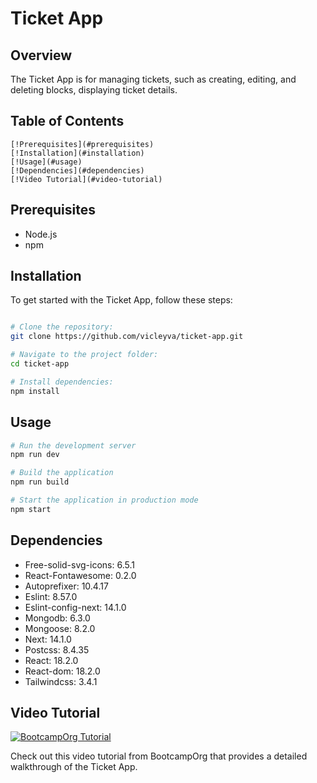 # Ticket App

## Overview

The Ticket App is for managing tickets, such as creating, editing, and deleting blocks, displaying ticket details.

## Table of Contents

    [!Prerequisites](#prerequisites)
    [!Installation](#installation)
    [!Usage](#usage)
    [!Dependencies](#dependencies)
    [!Video Tutorial](#video-tutorial)

## Prerequisites

- Node.js
- npm

## Installation

To get started with the Ticket App, follow these steps:

```bash

# Clone the repository:
git clone https://github.com/vicleyva/ticket-app.git

# Navigate to the project folder:
cd ticket-app

# Install dependencies:
npm install

```

## Usage

```bash
# Run the development server
npm run dev

# Build the application
npm run build

# Start the application in production mode
npm start
```

## Dependencies

- Free-solid-svg-icons: 6.5.1
- React-Fontawesome: 0.2.0
- Autoprefixer: 10.4.17
- Eslint: 8.57.0
- Eslint-config-next: 14.1.0
- Mongodb: 6.3.0
- Mongoose: 8.2.0
- Next: 14.1.0
- Postcss: 8.4.35
- React: 18.2.0
- React-dom: 18.2.0
- Tailwindcss: 3.4.1

## Video Tutorial

[![BootcampOrg Tutorial](https://img.youtube.com/vi/H0vhkoXljq0/0.jpg)](https://www.youtube.com/watch?v=H0vhkoXljq0)

Check out this video tutorial from BootcampOrg that provides a detailed walkthrough of the Ticket App.
